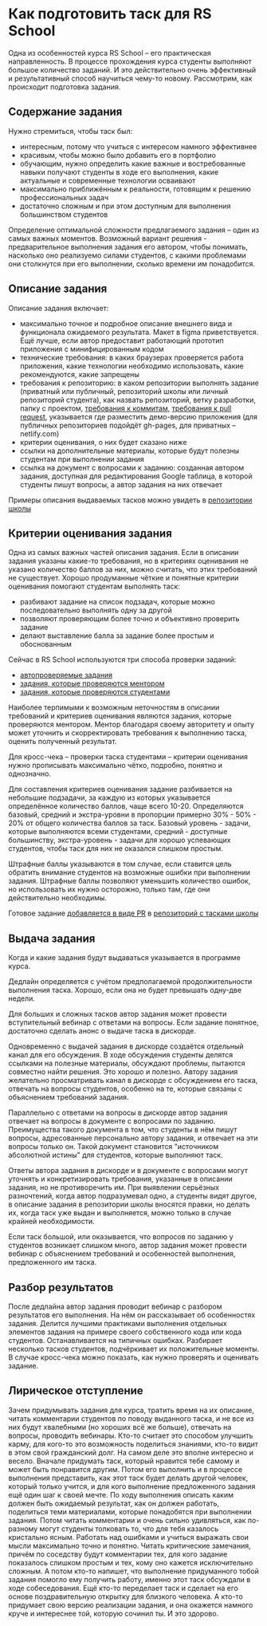 # Как подготовить таск для RS School

Одна из особенностей курса RS School – его практическая направленность. В процессе прохождения курса студенты выполняют большое количество заданий. И это действительно очень эффективный и результативный способ научиться чему-то новому.
Рассмотрим, как происходит подготовка задания.

## Содержание задания
Нужно стремиться, чтобы таск был:
- интересным, потому что учиться с интересом намного эффективнее
- красивым, чтобы можно было добавить его в портфолио
- обучающим, нужно определить какие важные и востребованные навыки получают студенты в ходе его выполнения, какие актуальные и современные технологии осваивают
- максимально приближённым к реальности, готовящим к решению профессиональных задач
- достаточно сложным и при этом доступным для выполнения большинством студентов

Определение оптимальной сложности предлагаемого задания – один из самых важных моментов. Возможный вариант решения - предварительное выполнения задания его автором, чтобы понимать, насколько оно реализуемо силами студентов, с какими проблемами они столкнутся при его выполнении, сколько времени им понадобится.

## Описание задания

Описание задания включает:
- максимально точное и подробное описание внешнего вида и функционала ожидаемого результата. Макет в figma приветствуется. Ещё лучше, если автор предоставит работающий прототип приложения с минифицированным кодом
- технические требования: в каких браузерах проверяется работа приложения, какие технологии необходимо использовать, какие рекомендуются, какие запрещены
- требования к репозиторию: в каком репозитории выполнять задание (приватный или публичный, репозиторий школы или личный репозиторий студента), как назвать репозиторий, ветку разработки, папку с проектом, [требования к коммитам](https://docs.rs.school/#/git-convention), [требования к pull request](https://docs.rs.school/#/pull-request-review-process?id=Требования-к-pull-request-pr), указывается где разместить демо-версию приложения (для публичных репозиториев подойдёт gh-pages, для приватных – netlify.com)
- критерии оценивания, о них будет сказано ниже
- ссылки на дополнительные материалы, которые будут полезны студентам при выполнении задания
- ссылка на документ с вопросами к заданию: созданная автором задания, доступная для редактирования Google таблица, в которой студенты пишут вопросы, а автор задания на них отвечает

Примеры описания выдаваемых тасков можно увидеть в [репозитории школы](https://github.com/rolling-scopes-school/tasks)

## Критерии оценивания задания

Одна из самых важных частей описания задания. Если в описании задания указаны какие-то требования, но в критериях оценивания не указано количество баллов за них, можно считать, что этих требований не существует.
Хорошо продуманные чёткие и понятные критерии оценивания помогают студентам выполнять таск:
- разбивают задание на список подзадач, которые можно последовательно выполнять одну за другой
- позволяют проверяющим более точно и объективно проверить задание
- делают выставление балла за задание более простым и обоснованным

Сейчас в RS School используются три способа проверки заданий:
- [автопроверяемые задания](https://docs.rs.school/#/rs-app-tasks)
- [задания, которые проверяются ментором](https://docs.rs.school/#/pull-request-review-process)
- [задания, которые проверяются студентами](https://docs.rs.school/#/cross-check-flow?id=cross-check)

Наиболее терпимыми к возможным неточностям в описании требований и критериев оценивания являются задания, которые проверяются ментором. Ментор благодаря своему авторитету и опыту может уточнить и скорректировать требования к выполнению таска, оценить полученный результат.

Для кросс-чека – проверки таска студентами – критерии оценивания нужно прописывать максимально чётко, подробно, понятно и однозначно.

Для составления критериев оценивания задание разбивается на небольшие подзадачи, за каждую из которых указывается определённое количество баллов, чаще всего 10-20.
Определяются базовый, средний и экстра-уровни в пропорции примерно 30% - 50% - 20% от общего количества баллов за таск.
Базовый уровень - задачи, которые выполняются всеми студентами, средний - доступные большинству, экстра-уровень - задачи для хорошо успевающих студентов, чтобы таск для них не оказался слишком простым.

Штрафные баллы указываются в том случае, если ставится цель обратить внимание студентов на возможные ошибки при выполнении задания. Штрафные баллы позволяют уменьшить количество ошибок, но использовать их нужно осторожно, только там, где они действительно необходимы.

Готовое задание [добавляется в виде PR](https://docs.rs.school/#/fix-typo?id=Как-добавить-изменения-в-чужой-репозиторий) в [репозиторий с тасками школы](https://github.com/rolling-scopes-school/tasks)

## Выдача задания

Когда и какие задания будут выдаваться указывается в программе курса.

Дедлайн определяется с учётом предполагаемой продолжительности выполнения таска. Хорошо, если она не будет превышать одну-две недели.

Для больших и сложных тасков автор задания может провести вступительный вебинар с ответами на вопросы.
Если задание понятное, достаточно сделать анонс о выдаче таска в дискорде.

Одновременно с выдачей задания в дискорде создаётся отдельный канал для его обсуждения. В ходе обсуждения студенты делятся ссылками на полезные материалы, обсуждают проблемы, пытаются совместно найти решения. Это хорошо и полезно. Автору задания желательно просматривать канал в дискорде с обсуждением его таска, отвечать на вопросы студентов, особенно на те, которые связаны с объяснением требований задания.

Параллельно с ответами на вопросы в дискорде автор задания отвечает на вопросы в документе с вопросами по заданию. Преимущества такого документа в том, что студенты в нём пишут вопросы, адресованные персонально автору задания, и отвечает на эти вопросы только он. Такой документ становится "источником абсолютной истины" для студентов, которые выполняют таск.

Ответы автора задания в дискорде и в документе с вопросами могут уточнять и конкретизировать требования, указанные в описании задания, но не противоречить им. При выявлении серьёзных разночтений, когда автор подразумевал одно, а студенты видят другое, в описание задания в репозитории школы вносятся правки, но делать их, когда таск уже выдан и выполняется, можно только в случае крайней необходимости.

Если таск большой, или оказывается, что вопросов по заданию у студентов возникает слишком много, автор задания может провести вебинар с объяснением требований и особенностей выполнения, предложенного им таска.

## Разбор результатов

После дедлайна автор задания проводит вебинар с разбором результатов его выполнения. На нём он рассказывает об особенностях задания. Делится лучшими практиками выполнения отдельных элементов задания на примере своего собственного кода или кода студентов. Останавливается на типичных ошибках. Разбирает несколько тасков студентов, подчёркивает их положительные моменты. В случае кросс-чека можно показать, как нужно проверять и оценивать задание.

## Лирическое отступление

Зачем придумывать задания для курса, тратить время на их описание, читать комментарии студентов по поводу выданного таска, и не все из них будут хвалебными (но хороших всё же больше), отвечать на вопросы, проводить вебинары. Кто-то считает это способом улучшить карму, для кого-то это возможность поделиться знаниями, кто-то видит в этом свой гражданский долг. На самом деле это вполне интересно и весело. Вначале придумать таск, который нравится тебе самому и может быть понравится другим. Потом его выполнить и в процессе выполнения представить, как этот таск будет делать другой человек, который только учится, и для кого выполнение предложенного задания ещё один шаг к своей мечте. По ходу выполнения описать каким должен быть ожидаемый результат, как он должен работать, поделиться теми материалами, которые понадобятся при выполнении задания. Потом читать комментарии и очень сильно удивляться, как по-разному могут студенты толковать то, что для тебя казалось кристально ясным. Работать над ошибками и учиться выражать свои мысли максимально точно и понятно. Читать критические замечания, причём по соседству будут комментарии тех, для кого задание показалось слишком простым и тех, кому оно кажется исключительно сложным. А потом кто-то напишет, что выполнение придуманного тобой задания помогло ему получить работу, именно этот таск обсуждали в ходе собеседования. Ещё кто-то переделает таск и сделает на его основе поздравительную открытку для близкого человека. А кто-то придумает свою версию реализации задания, и она окажется намного круче и интереснее той, которую сочинил ты. И это здорово.

